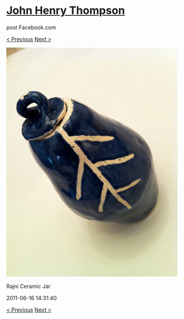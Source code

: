 # [John Henry Thompson](../README.md)
post Facebook.com

[< Previous](2011-06-18-12.md) [Next >](2011-06-16-2.md)

[![](../media/2011-06-16/Table-Rajni-Ceramic-Jar.jpg)](../README.md)

Rajni Ceramic Jar

2011-06-16 14:31:40

[< Previous](2011-06-18-12.md) [Next >](2011-06-16-2.md)